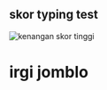 ## skor typing test

![kenangan skor tinggi](https://raw.githubusercontent.com/irgiansaputra/Kenangan-Irgi/main/irgi%2070%20wpm.png)
# irgi jomblo
